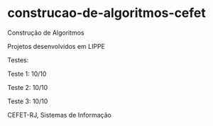 # construcao-de-algoritmos-cefet
Construção de Algoritmos

Projetos desenvolvidos em LIPPE

Testes:

Teste 1: 10/10

Teste 2: 10/10

Teste 3: 10/10

CEFET-RJ, Sistemas de Informação
